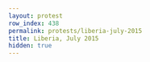 ```yaml
---
layout: protest
row_index: 438
permalink: protests/liberia-july-2015
title: Liberia, July 2015
hidden: true
---
```

